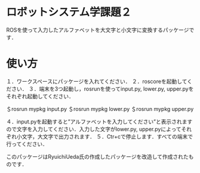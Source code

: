 # ロボットシステム学課題２
ROSを使って入力したアルファベットを大文字と小文字に変換するパッケージです．

# 使い方
１．ワークスペースにパッケージを入れてください．
２．roscoreを起動してください．
３．端末を3つ起動し，rosrunを使ってinput.py, lower.py, upper.pyをそれぞれ起動してください．

＄rosrun mypkg input.py
＄rosrun mypkg lower.py
＄rosrun mypkg upper.py

４．input.pyを起動すると”アルファベットを入力してください”と表示されますので文字を入力してください．入力した文字がlower.py, upper.pyによってそれぞれ小文字，大文字で出力されます．
５．Ctr+cで停止します．すべての端末で行ってください．


このパッケージはRyuichiUeda氏の作成したパッケージを改造して作成されたものです．
